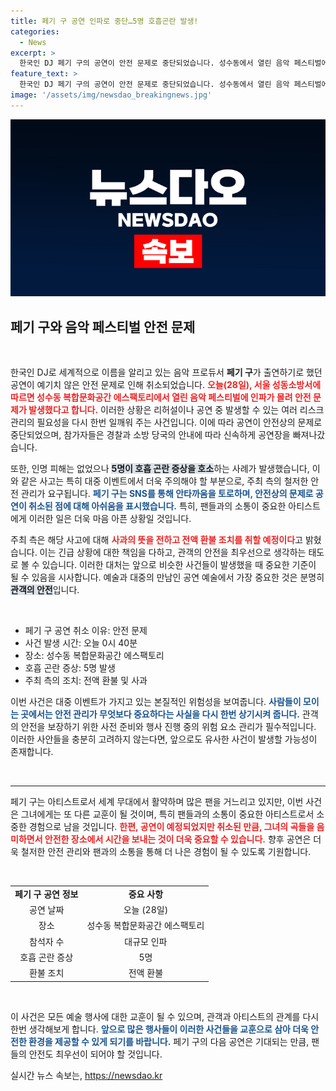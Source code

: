 ```yaml
---
title: 페기 구 공연 인파로 중단…5명 호흡곤란 발생!
categories:
  - News
excerpt: >
  한국인 DJ 페기 구의 공연이 안전 문제로 중단되었습니다. 성수동에서 열린 음악 페스티벌에 인파가 몰리며 불안감이 조성됐고, 일부 관객들은 호흡 곤란 증세를 보였습니다. 주최 측은 환불 조치를 예고했습니다.
feature_text: >
  한국인 DJ 페기 구의 공연이 안전 문제로 중단되었습니다. 성수동에서 열린 음악 페스티벌에 인파가 몰리며 불안감이 조성됐고, 일부 관객들은 호흡 곤란 증세를 보였습니다. 주최 측은 환불 조치를 예고했습니다.
image: '/assets/img/newsdao_breakingnews.jpg'
---
```


<p><img src="/assets/img/newsdao_breakingnews.jpg" alt="ranknews 속보" /></p>

<h2 data-ke-size="size26">페기 구와 음악 페스티벌 안전 문제</h2>

<p data-ke-size="size16">&nbsp;</p>

<p data-ke-size="size16">한국인 DJ로 세계적으로 이름을 알리고 있는 음악 프로듀서 <b>페기 구</b>가 출연하기로 했던 공연이 예기치 않은 안전 문제로 인해 취소되었습니다. <b><span style="color: #ee2323;">오늘(28일), 서울 성동소방서에 따르면 성수동 복합문화공간 에스팩토리에서 열린 음악 페스티벌에 인파가 몰려 안전 문제가 발생했다고 합니다.</span></b> 이러한 상황은 리허설이나 공연 중 발생할 수 있는 여러 리스크 관리의 필요성을 다시 한번 일깨워 주는 사건입니다. 이에 따라 공연이 안전상의 문제로 중단되었으며, 참가자들은 경찰과 소방 당국의 안내에 따라 신속하게 공연장을 빠져나갔습니다.</p>

<p data-ke-size="size16">또한, 인명 피해는 없었으나 <b><span style="background-color: #21538527;">5명이 호흡 곤란 증상을 호소</span></b>하는 사례가 발생했습니다, 이와 같은 사고는 특히 대중 이벤트에서 더욱 주의해야 할 부분으로, 주최 측의 철저한 안전 관리가 요구됩니다. <b><span style="color: #1a5490;">페기 구는 SNS를 통해 안타까움을 토로하며, 안전상의 문제로 공연이 취소된 점에 대해 아쉬움을 표시했습니다.</span></b> 특히, 팬들과의 소통이 중요한 아티스트에게 이러한 일은 더욱 마음 아픈 상황일 것입니다.</p>

<p data-ke-size="size16">주최 측은 해당 사고에 대해 <b><span style="color: #ee2323;">사과의 뜻을 전하고 전액 환불 조치를 취할 예정이다</span></b>고 밝혔습니다. 이는 긴급 상황에 대한 책임을 다하고, 관객의 안전을 최우선으로 생각하는 태도로 볼 수 있습니다. 이러한 대처는 앞으로 비슷한 사건들이 발생했을 때 중요한 기준이 될 수 있음을 시사합니다. 예술과 대중의 만남인 공연 예술에서 가장 중요한 것은 분명히 <b><span style="background-color: #21538527;">관객의 안전</span></b>입니다.</p>

<p data-ke-size="size16">&nbsp;</p>

<ul>
    <li>페기 구 공연 취소 이유: 안전 문제</li>
    <li>사건 발생 시간: 오늘 0시 40분</li>
    <li>장소: 성수동 복합문화공간 에스팩토리</li>
    <li>호흡 곤란 증상: 5명 발생</li>
    <li>주최 측의 조치: 전액 환불 및 사과</li>
</ul>

<p data-ke-size="size16">이번 사건은 대중 이벤트가 가지고 있는 본질적인 위험성을 보여줍니다. <b><span style="color: #1a5490;">사람들이 모이는 곳에서는 안전 관리가 무엇보다 중요하다는 사실을 다시 한번 상기시켜 줍니다.</span></b> 관객의 안전을 보장하기 위한 사전 준비와 행사 진행 중의 위험 요소 관리가 필수적입니다. 이러한 사안들을 충분히 고려하지 않는다면, 앞으로도 유사한 사건이 발생할 가능성이 존재합니다.</p>

<p data-ke-size="size16">&nbsp;</p>

<hr>

<p data-ke-size="size16">페기 구는 아티스트로서 세계 무대에서 활약하며 많은 팬을 거느리고 있지만, 이번 사건은 그녀에게는 또 다른 교훈이 될 것이며, 특히 팬들과의 소통이 중요한 아티스트로서 소중한 경험으로 남을 것입니다. <b><span style="color: #ee2323;">한편, 공연이 예정되었지만 취소된 만큼, 그녀의 곡들을 음미하면서 안전한 장소에서 시간을 보내는 것이 더욱 중요할 수 있습니다.</span></b> 향후 공연은 더욱 철저한 안전 관리와 팬과의 소통을 통해 더 나은 경험이 될 수 있도록 기원합니다.</p>

<p data-ke-size="size16">&nbsp;</p>

<table style="width: 100%; border-collapse: collapse;">
    <tr>
        <td style="text-align: center; height: 17px;"><b>페기 구 공연 정보</b></td>
        <td style="text-align: center; height: 17px;"><b>중요 사항</b></td>
    </tr>
    <tr>
        <td style="text-align: center; height: 17px;">공연 날짜</td>
        <td style="text-align: center; height: 17px;">오늘 (28일)</td>
    </tr>
    <tr>
        <td style="text-align: center; height: 17px;">장소</td>
        <td style="text-align: center; height: 17px;">성수동 복합문화공간 에스팩토리</td>
    </tr>
    <tr>
        <td style="text-align: center; height: 17px;">참석자 수</td>
        <td style="text-align: center; height: 17px;">대규모 인파</td>
    </tr>
    <tr>
        <td style="text-align: center; height: 17px;">호흡 곤란 증상</td>
        <td style="text-align: center; height: 17px;">5명</td>
    </tr>
    <tr>
        <td style="text-align: center; height: 17px;">환불 조치</td>
        <td style="text-align: center; height: 17px;">전액 환불</td>
    </tr>
</table>

<p data-ke-size="size16">&nbsp;</p>

<p data-ke-size="size16">이 사건은 모든 예술 행사에 대한 교훈이 될 수 있으며, 관객과 아티스트의 관계를 다시 한번 생각해보게 합니다. <b><span style="color: #1a5490;">앞으로 많은 행사들이 이러한 사건들을 교훈으로 삼아 더욱 안전한 환경을 제공할 수 있게 되기를 바랍니다.</span></b> 페기 구의 다음 공연은 기대되는 만큼, 팬들의 안전도 최우선이 되어야 할 것입니다.</p>
실시간 뉴스 속보는, <a href="https://newsdao.kr" rel="dofollow">https://newsdao.kr</a>


